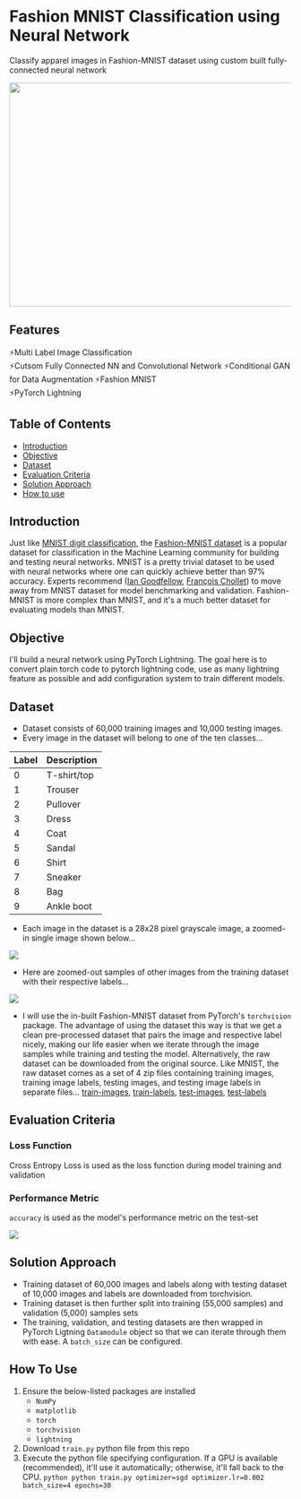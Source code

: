 # Fashion MNIST Classification using Neural Network 
Classify apparel images in Fashion-MNIST dataset using custom built fully-connected neural network

<img src="https://github.com/sssingh/fashion-mnist-classification/blob/master/assets/fmnist_intro.png?raw=true" width="800" height="400">

## Features
⚡Multi Label Image Classification  
⚡Cutsom Fully Connected NN and Convolutional Network
⚡Conditional GAN for Data Augmentation
⚡Fashion MNIST  
⚡PyTorch Lightning

## Table of Contents
- [Introduction](#introduction) 
- [Objective](#objective)
- [Dataset](#dataset)
- [Evaluation Criteria](#evaluation-criteria)
- [Solution Approach](#solution-approach)
- [How to use](#how-to-use)

## Introduction
Just like [MNIST digit classification](https://github.com/sssingh/hand-written-digit-classification), the [Fashion-MNIST dataset](https://github.com/zalandoresearch/fashion-mnist) is a popular dataset for classification in the Machine Learning community for building and testing neural networks. MNIST is a pretty trivial dataset to be used with neural networks where one can quickly achieve better than 97% accuracy. Experts recommend ([Ian Goodfellow](https://twitter.com/goodfellow_ian/status/852591106655043584), [François Chollet](https://twitter.com/fchollet/status/852594987527045120)) to move away from MNIST dataset for model benchmarking and validation. Fashion-MNIST is more complex than MNIST, and it's a much better dataset for evaluating models than MNIST.

## Objective
I'll build a neural network using PyTorch Lightning. The goal here is to convert plain torch code to pytorch lightning code, use as many lightning feature as possible and add configuration system to train different models.

## Dataset
- Dataset consists of 60,000 training images and 10,000 testing images.
- Every image in the dataset will belong to one of the ten classes...

| Label	| Description |
|--- | ---|
|0|	T-shirt/top|
|1|	Trouser|
|2|	Pullover|
|3|	Dress|
|4|	Coat|
|5|	Sandal|
|6|	Shirt|
|7|	Sneaker|
|8|	Bag|
|9|	Ankle boot|

- Each image in the dataset is a 28x28 pixel grayscale image, a zoomed-in single image shown below...

<img src="https://github.com/sssingh/fashion-mnist-classification/blob/master/assets/fmnist_single_image.png?raw=true">


- Here are zoomed-out samples of other images from the training dataset with their respective labels...

<img src="https://github.com/sssingh/fashion-mnist-classification/blob/master/assets/fmnist_samples.png?raw=true">


- I will use the in-built Fashion-MNIST dataset from PyTorch's `torchvision` package. The advantage of using the dataset this way is that we get a clean pre-processed dataset that pairs the image and respective label nicely, making our life easier when we iterate through the image samples while training and testing the model. Alternatively, the raw dataset can be downloaded from the original source. Like MNIST, the raw dataset comes as a set of 4 zip files containing training images, training image labels, testing images, and testing image labels in separate files... 
[train-images](http://fashion-mnist.s3-website.eu-central-1.amazonaws.com/train-images-idx3-ubyte.gz), 
[train-labels](http://fashion-mnist.s3-website.eu-central-1.amazonaws.com/train-labels-idx1-ubyte.gz), 
[test-images](http://fashion-mnist.s3-website.eu-central-1.amazonaws.com/t10k-images-idx3-ubyte.gz), 
[test-labels](http://fashion-mnist.s3-website.eu-central-1.amazonaws.com/t10k-labels-idx1-ubyte.gz)

## Evaluation Criteria

### Loss Function  
Cross Entropy Loss is used as the loss function during model training and validation 

### Performance Metric
`accuracy` is used as the model's performance metric on the test-set 

<img src="https://github.com/sssingh/fashion-mnist-classification/blob/master/assets/accuracy.png?raw=true">

## Solution Approach
- Training dataset of 60,000 images and labels along with testing dataset of 10,000 images and labels are downloaded from torchvision.
- Training dataset is then further split into training (55,000 samples) and validation (5,000) samples sets
- The training, validation, and testing datasets are then wrapped in PyTorch Ligtning `Datamodule` object so that we can iterate through them with ease. A `batch_size` can be configured.

## How To Use
1. Ensure the below-listed packages are installed
    - `NumPy`
    - `matplotlib`
    - `torch`
    - `torchvision`
    - `lightning`
2. Download `train.py` python file from this repo
3. Execute the python file specifying configuration. If a GPU is available (recommended), it'll use it automatically; otherwise, it'll fall back to the CPU. 
``python
    python train.py optimizer=sgd optimizer.lr=0.002 batch_size=4 epochs=30
``

```